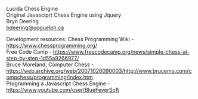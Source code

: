 Lucida Chess Engine  
Original Javasciprt Chess Engine using Jquery  
Bryn Deering  
bdeering@uoguelph.ca  

Development resources:
Chess Programming Wiki - https://www.chessprogramming.org/  
Free Code Camp - https://www.freecodecamp.org/news/simple-chess-ai-step-by-step-1d55a9266977/  
Bruce Moreland, Computer Chess - https://web.archive.org/web/20071026090003/http://www.brucemo.com/compchess/programming/index.htm  
Programming a Javascript Chess Engine - https://www.youtube.com/user/BlueFeverSoft  

